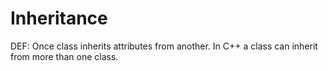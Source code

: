 # Inheritance

DEF: Once class inherits attributes from another. In C++ a class can inherit from more than one class.
